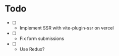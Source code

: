 # Todo

- [ ] - Implement SSR with vite-plugin-ssr on vercel
- [ ] - Fix form submissions
- [ ] - Use Redux?
